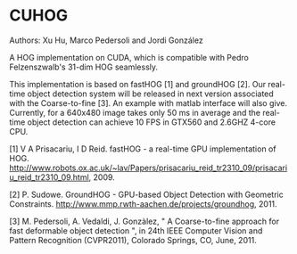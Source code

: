CUHOG
=====

Authors: Xu Hu, Marco Pedersoli and Jordi González

A HOG implementation on CUDA, which is compatible with Pedro Felzenszwalb's 31-dim HOG seamlessly.

This implementation is based on fastHOG [1] and groundHOG [2]. Our real-time object detection system will be released in next version associated with the Coarse-to-fine [3].
An example with matlab interface will also give. Currently, for a 640x480 image takes only 50 ms in average and the real-time object detection can achieve 10 FPS in GTX560 and 2.6GHZ 4-core CPU.

[1] V A Prisacariu, I D Reid. fastHOG - a real-time GPU implementation of HOG. http://www.robots.ox.ac.uk/~lav/Papers/prisacariu_reid_tr2310_09/prisacariu_reid_tr2310_09.html, 2009.

[2] P. Sudowe. GroundHOG - GPU-based Object Detection with Geometric Constraints. http://www.mmp.rwth-aachen.de/projects/groundhog, 2011.

[3] M. Pedersoli, A. Vedaldi, J. Gonzàlez, " A Coarse-to-fine approach for fast deformable object detection ", in 24th IEEE Computer Vision and Pattern Recognition (CVPR2011), Colorado Springs, CO, June, 2011.
